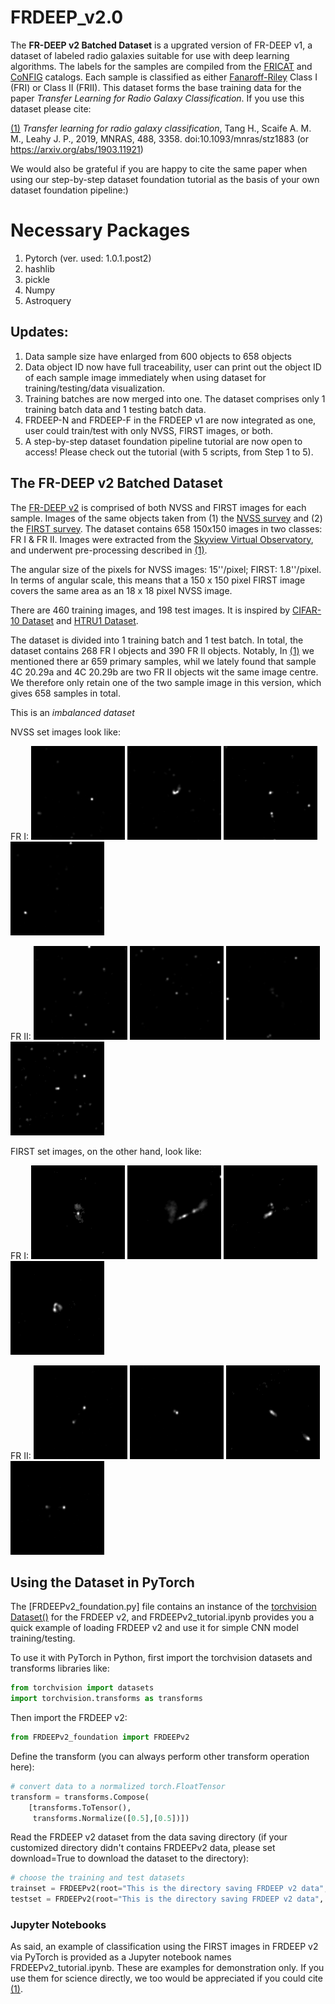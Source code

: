 # FRDEEP_v2.0

The **FR-DEEP v2 Batched Dataset** is a upgrated version of FR-DEEP v1, a dataset of labeled radio galaxies suitable for use with deep learning algorithms.  The labels for the samples are compiled from the [FRICAT](https://arxiv.org/abs/1610.09376) and [CoNFIG](https://academic.oup.com/mnras/article/390/2/819/1032320) catalogs. Each sample is classified as either [Fanaroff-Riley](https://en.wikipedia.org/wiki/Fanaroff%E2%80%93Riley_classification) Class I (FRI) or Class II (FRII). This dataset forms the base training data for the paper *Transfer Learning for Radio Galaxy Classification*. If you use this dataset please cite:

[(1)](#paper) *Transfer learning for radio galaxy classification*, Tang H., Scaife A. M. M., Leahy J. P., 2019, MNRAS, 488, 3358. doi:10.1093/mnras/stz1883 (or https://arxiv.org/abs/1903.11921)  

We would also be grateful if you are happy to cite the same paper when using our step-by-step dataset foundation tutorial as the basis of your own dataset foundation pipeline:)

# Necessary Packages 

1. Pytorch (ver. used: 1.0.1.post2)
2. hashlib
3. pickle
4. Numpy
5. Astroquery

## Updates:

1. Data sample size have enlarged from 600 objects to 658 objects
2. Data object ID now have full traceability, user can print out the object ID of each sample image immediately when using dataset for training/testing/data visualization.
3. Training batches are now merged into one. The dataset comprises only 1 training batch data and 1 testing batch data.
4. FRDEEP-N and FRDEEP-F in the FRDEEP v1 are now integrated as one, user could train/test with only NVSS, FIRST images, or both.
5. A step-by-step dataset foundation pipeline tutorial are now open to access! Please check out the tutorial (with 5 scripts, from Step 1 to 5).

## The FR-DEEP v2 Batched Dataset

The [FR-DEEP v2]() is comprised of both NVSS and FIRST images for each sample. Images of the same objects taken from (1) the [NVSS survey](https://www.cv.nrao.edu/nvss/) and (2) the [FIRST survey](https://www.cv.nrao.edu/first/). The dataset contains 658 150x150 images in two classes: FR I & FR II. Images were extracted from the [Skyview Virtual Observatory](https://skyview.gsfc.nasa.gov/current/cgi/titlepage.pl), and underwent pre-processing described in [(1)](#paper). 

The angular size of the pixels for NVSS images: 15''/pixel; FIRST: 1.8''/pixel. In terms of angular scale, this means that a 150 x 150 pixel FIRST image covers the same area as an 18 x 18 pixel NVSS image.

There are 460 training images, and 198 test images. It is inspired by [CIFAR-10 Dataset](http://www.cs.toronto.edu/~kriz/cifar.html) and [HTRU1 Dataset](https://as595.github.io/HTRU1/).

The dataset is divided into 1 training batch and 1 test batch. In total, the dataset contains 268 FR I objects and 390 FR II objects. Notably, In [(1)](#paper) we mentioned there ar 659 primary samples, whil we lately found that sample 4C 20.29a and 4C 20.29b are two FR II objects wit the same image centre. We therefore only retain one of the two sample image in this version, which gives 658 samples in total.

This is an *imbalanced dataset*

NVSS set images look like:

FR I: ![a](/4_DataPickle_Generation/NVSS_IMG/1433-0239_I.png) ![b](/4_DataPickle_Generation/NVSS_IMG/1434+0158_I.png) ![c](/4_DataPickle_Generation/NVSS_IMG/1435-0268_I.png) ![d](/4_DataPickle_Generation/NVSS_IMG/1437-0025_I.png)

FR II: ![a](/4_DataPickle_Generation/NVSS_IMG/1408+0050_II.png) ![b](/4_DataPickle_Generation/NVSS_IMG/1408+0281_II.png) ![c](/4_DataPickle_Generation/NVSS_IMG/1409-0307_II.png) ![d](/4_DataPickle_Generation/NVSS_IMG/1412-0075_II.png)

FIRST set images, on the other hand, look like:

FR I: ![a](/4_DataPickle_Generation/FIRST_IMG/1433-0239_I.png) ![b](/4_DataPickle_Generation/FIRST_IMG/1434+0158_I.png) ![c](/4_DataPickle_Generation/FIRST_IMG/1435-0268_I.png) ![d](/4_DataPickle_Generation/FIRST_IMG/1437-0025_I.png)

FR II: ![a](/4_DataPickle_Generation/FIRST_IMG/1408+0050_II.png) ![b](/4_DataPickle_Generation/FIRST_IMG/1408+0281_II.png) ![c](/4_DataPickle_Generation/FIRST_IMG/1409-0307_II.png) ![d](/4_DataPickle_Generation/FIRST_IMG/1412-0075_II.png)

## Using the Dataset in PyTorch

The [FRDEEPv2_foundation.py] file contains an instance of the [torchvision Dataset()](https://pytorch.org/docs/stable/torchvision/datasets.html) for the FRDEEP v2, and FRDEEPv2_tutorial.ipynb provides you a quick example of loading FRDEEP v2 and use it for simple CNN model training/testing.

To use it with PyTorch in Python, first import the torchvision datasets and transforms libraries like:

```python
from torchvision import datasets
import torchvision.transforms as transforms
```

Then import the FRDEEP v2:

```python
from FRDEEPv2_foundation import FRDEEPv2
```

Define the transform (you can always perform other transform operation here):

```python
# convert data to a normalized torch.FloatTensor
transform = transforms.Compose(
    [transforms.ToTensor(),
     transforms.Normalize([0.5],[0.5])])
 ```

Read the FRDEEP v2 dataset from the data saving directory (if your customized directory didn't contains FRDEEPv2 data, please set download=True to download the dataset to the directory):

```python
# choose the training and test datasets
trainset = FRDEEPv2(root="This is the directory saving FRDEEP v2 data", train=True, download=Fale, transform=transform)
testset = FRDEEPv2(root="This is the directory saving FRDEEP v2 data", train=False, download=False, transform=transform)
```

 
### Jupyter Notebooks

As said, an example of classification using the FIRST images in FRDEEP v2 via PyTorch is provided as a Jupyter notebook names FRDEEPv2_tutorial.ipynb. These are examples for demonstration only. If you use them for science directly, we too would be appreciated if you could cite [(1)](#paper).
